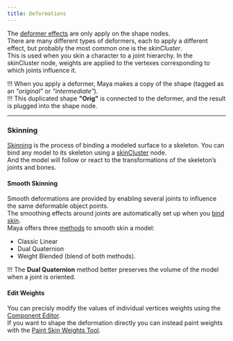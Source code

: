 ```yaml
---
title: Deformations
---
```


The [deformer effects](https://help.autodesk.com/view/MAYAUL/2020/ENU/?guid=GUID-B1AB118B-D620-4A74-88AA-11E8569D0E60) are only apply on the shape nodes.  
There are many different types of deformers, each to apply a different effect, but probably the most common one is the *skinCluster*.  
This is used when you skin a character to a joint hierarchy. In the skinCluster node, weights are applied to the vertexes corresponding to which joints influence it.  

!!! When you apply a deformer, Maya makes a copy of the shape (tagged as an *"original”* or *"intermediate"*).  
!!! This duplicated shape **"Orig"** is connected to the deformer, and the result is plugged into the shape node.  

___
### Skinning

[Skinning](https://help.autodesk.com/view/MAYAUL/2020/ENU/?guid=GUID-EFE68C08-9ADA-4355-8203-5D1D109DCC82) is the process of binding a modeled surface to a skeleton. You can bind any model to its skeleton using a [skinCluster](https://help.autodesk.com/view/MAYAUL/2020/ENU/?guid=GUID-2E292C8A-388A-4E77-B42D-165F1C9E1E5F) node.  
And the model will follow or react to the transformations of the skeleton’s joints and bones.  

#### Smooth Skinning

Smooth deformations are provided by enabling several joints to influence the same deformable object points.  
The smoothing effects around joints are automatically set up when you [bind skin](https://help.autodesk.com/view/MAYAUL/2020/ENU/?guid=GUID-8DBA9E62-3854-4348-A0AD-1F981ECEA54F).  
Maya offers three [methods](https://help.autodesk.com/view/MAYAUL/2020/ENU/?guid=GUID-630C335C-B63E-4F2E-A4A4-AEA1DD00B0D6) to smooth skin a model:  

- Classic Linear
- Dual Quaternion
- Weight Blended (blend of both methods).

!!! The **Dual Quaternion** method better preserves the volume of the model when a joint is oriented.  

#### Edit Weights

You can precisly modify the values of individual vertices weights using the [Component Editor](https://help.autodesk.com/view/MAYAUL/2020/ENU/?guid=GUID-B698CC5D-2771-488E-98E8-2D4E31DB3B2D).  
If you want to shape the deformation directly you can instead paint weights with the [Paint Skin Weights Tool](https://help.autodesk.com/view/MAYAUL/2020/ENU/?guid=GUID-99189E9D-237F-471E-A02C-BE6593B4828B).